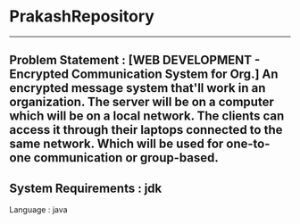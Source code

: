 # PrakashRepository
--------------------------
Problem Statement : [WEB DEVELOPMENT - Encrypted Communication System for Org.]
  An encrypted message system that'll work in an organization. The server will be on a computer which
will be on a local network. The clients can access it through their laptops connected to the same network.
Which will be used for one-to-one communication or group-based.
------------------------------------------------------------------------------------------------------------
System Requirements : jdk
-----------------------------------------------------------------------------------------------------------
Language : java

